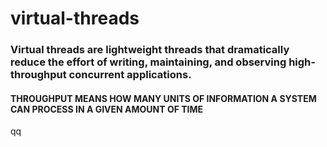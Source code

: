 # virtual-threads
### Virtual threads are lightweight threads that dramatically reduce the effort of writing, maintaining, and observing high-throughput concurrent applications.
#### THROUGHPUT MEANS HOW MANY UNITS OF INFORMATION A SYSTEM CAN PROCESS IN A GIVEN AMOUNT OF TIME

qq